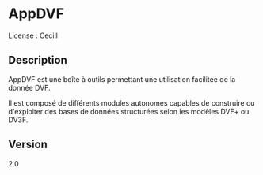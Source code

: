 # AppDVF

License : Cecill

## Description

AppDVF est une boîte à outils permettant une utilisation facilitée de la donnée DVF.

Il est composé de différents modules autonomes capables de construire ou d'exploiter des bases de données structurées selon les modèles DVF+ ou DV3F.

## Version

2.0


